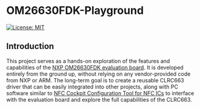# OM26630FDK-Playground

[![License: MIT](https://img.shields.io/badge/License-MIT-yellow.svg)](https://opensource.org/licenses/MIT)

## Introduction

This project serves as a hands-on exploration of the features and capabilities
of the [NXP OM26630FDK evaluation board](https://www.nxp.com/design/design-center/development-boards-and-designs/OM26630FDK).
It is developed entirely from the ground up, without relying on any vendor-provided
code from NXP or ARM. The long-term goal is to create a reusable CLRC663 driver
that can be easily integrated into other projects, along with PC software
similar to [NFC Cockpit Configuration Tool for NFC ICs](https://www.nxp.com/design/design-center/development-boards-and-designs/nfc-cockpit-configuration-tool-for-nfc-ics:NFC-COCKPIT)
to interface with the evaluation board and explore the full capabilities of the CLRC663.